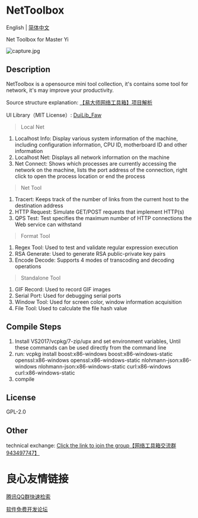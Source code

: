 ﻿# NetToolbox

English | [简体中文](README-cn.md)

Net Toolbox for Master Yi

![capture.jpg](capture_en.jpg)

## Description

NetToolbox is a opensource mini tool collection, it's contains some tool for network, it's may improve your productivity.

Source structure explanation: [【易大师网络工具箱】项目解析](https://www.fawdlstty.com/archives/608.html)

UI Library（MIT License）: [DuiLib_Faw](https://github.com/fawdlstty/DuiLib_Faw)

> Local Net

1. Localhost Info: Display various system information of the machine, including configuration information, CPU ID, motherboard ID and other information
2. Localhost Net: Displays all network information on the machine
3. Net Connect: Shows which processes are currently accessing the network on the machine, lists the port address of the connection, right click to open the process location or end the process

> Net Tool

1. Tracert: Keeps track of the number of links from the current host to the destination address
2. HTTP Request: Simulate GET/POST requests that implement HTTP(s)
3. QPS Test: Test specifies the maximum number of HTTP connections the Web service can withstand

> Format Tool

1. Regex Tool: Used to test and validate regular expression execution
2. RSA Generate: Used to generate RSA public-private key pairs
3. Encode Decode: Supports 4 modes of transcoding and decoding operations

> Standalone Tool

1. GIF Record: Used to record GIF images
2. Serial Port: Used for debugging serial ports
3. Window Tool: Used for screen color, window information acquisition
4. File Tool: Used to calculate the file hash value

## Compile Steps

1. Install VS2017/vcpkg/7-zip/upx and set environment variables, Until these commands can be used directly from the command line
2. run: vcpkg install boost:x86-windows boost:x86-windows-static openssl:x86-windows openssl:x86-windows-static nlohmann-json:x86-windows nlohmann-json:x86-windows-static curl:x86-windows curl:x86-windows-static
3. compile

## License

GPL-2.0

## Other

technical exchange: [Click the link to join the group【网络工具箱交流群 943497747】](https://jq.qq.com/?_wv=1027&k=5vG1SGq)


 # 良心友情链接

[腾讯QQ群快速检索](http://u.720life.cn/s/8cf73f7c)

[软件免费开发论坛](http://u.720life.cn/s/bbb01dc0)
